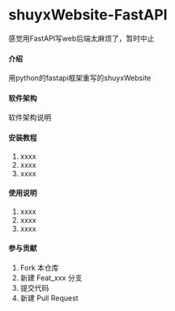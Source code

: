 # shuyxWebsite-FastAPI

感觉用FastAPI写web后端太麻烦了，暂时中止

#### 介绍
用python的fastapi框架重写的shuyxWebsite

#### 软件架构
软件架构说明


#### 安装教程

1.  xxxx
2.  xxxx
3.  xxxx

#### 使用说明

1.  xxxx
2.  xxxx
3.  xxxx

#### 参与贡献

1.  Fork 本仓库
2.  新建 Feat_xxx 分支
3.  提交代码
4.  新建 Pull Request


